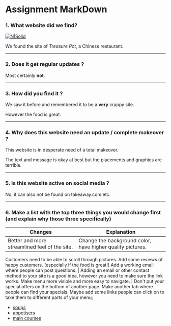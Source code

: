 # Assignment MarkDown

### 1. What website did we find?
[![N|Solid](http://www.treasure-pot.be/Afbeeldingen/head.jpg)]( http://www.treasure-pot.be/)

We found the site of *Treasure Pot*, a Chinese restaurant.

___

### 2. Does it get regular updates ?

Most certainly **not**.

___

### 3. How did you find it ?
We saw it before and remembered it to be a **very** crappy site.

However the food is great.

___

### 4. Why does this website need an update / complete makeover ?
This website is in desperate need of a total makeover. 

The text and message is okay at best but the placements and graphics are terrible. 

___

### 5. Is this website active on social media ?
No, it can also not be found on takeaway.com etc.

___

### 6. Make a list with the top three things you would change first (and explain why those three specifically)

Changes | Explanation
------------ | -------------
Better and more streamlined feel of the site. | Change the background color, have higher quality pictures. 
Customers need to be able to scroll through pictures.
Add some reviews of happy customers. (especially if the food is great!)
Add a working email where people can post questions. | Adding an email or other contact method to your site is a good idea, 
however you need to make sure the link works.
Make menu more visible and more easy to navigate. | Don't put your special offers on the bottom of another page.
Make another tab where people can find your specials.
Maybe add some links people can click on to take them to different parts of your menu; 

 *  [soups](http://www.treasure-pot.be/menu.htm) 
 *  [appetisers](http://www.treasure-pot.be/menu.htm)
 *  [main courses](http://www.treasure-pot.be/menu.htm)


